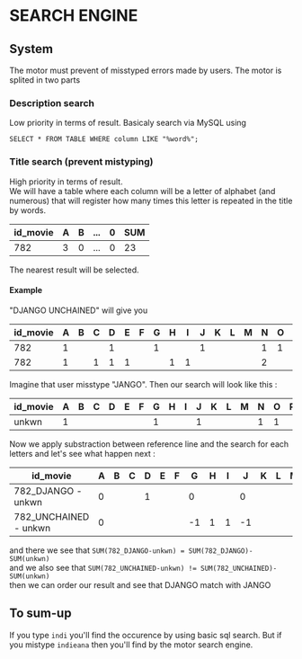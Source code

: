 # SEARCH ENGINE
## System
The motor must prevent of misstyped errors made by users.
The motor is splited in two parts

### Description search
Low priority in terms of result. Basicaly search via MySQL using
```MySQL
SELECT * FROM TABLE WHERE column LIKE "%word%";
```
### Title search (prevent mistyping)
High priority in terms of result. <br>
We will have a table where each column will be a letter of alphabet (and numerous) that will register how many times this letter is repeated in the title by words.

|id_movie  |  A | B | ... | 0 |SUM|
|----|----|---|---|---|---|
|782  |  3 | 0 |...| 0 |23|

The nearest result will be selected.

#### Example

"DJANGO UNCHAINED" will give you

|id_movie  |  A | B | C | D | E | F | G | H | I | J | K | L | M | N | O | P | Q | R | S | T | U | V | W | X | Y | Z |SUM|
|---|---|---|---|---|---|---|---|---|---|---|---|---|---|---|---|---|---|---|---|---|---|---|---|---|---|---|---|
|782 |  1 |   |   | 1 |   |   | 1 |   |   | 1  |   |   |   | 1 | 1 |   |   |   |   |   |   |   |   |   |   |   | 6 |
|782 |  1 |   | 1 | 1 | 1 |   |   | 1 | 1 |   |   |   |   | 2 |   |   |   |   |   |   | 1 |   |   |   |   |   | 9 |

Imagine that user misstype "JANGO". Then our search will look like this :

|id_movie  |  A | B | C | D | E | F | G | H | I | J | K | L | M | N | O | P | Q | R | S | T | U | V | W | X | Y | Z |SUM|
|---|---|---|---|---|---|---|---|---|---|---|---|---|---|---|---|---|---|---|---|---|---|---|---|---|---|---|---|
|unkwn |  1 |   |   |  |   |   | 1 |   |   | 1  |   |   |   | 1 | 1 |   |   |   |   |   |   |   |   |   |   |   | 5 |

Now we apply substraction between reference line and the search for each letters and let's see what happen next :

|id_movie  |  A | B | C | D | E | F | G | H | I | J | K | L | M | N | O | P | Q | R | S | T | U | V | W | X | Y | Z |SUM|ZEROS|
|---|---|---|---|---|---|---|---|---|---|---|---|---|---|---|---|---|---|---|---|---|---|---|---|---|---|---|---|---|
|782_DJANGO - unkwn |  0 |   |   | 1 |   |   | 0 |   |   | 0  |   |   |   | 0 | 0 |   |   |   |   |   |   |   |   |   |   |   | 1 |1|
|782_UNCHAINED - unkwn |  0 |   |   |   |   |   | -1| 1 |  1| -1 |   |   |   | 1 | -1|   |   |   |   |   | 1 |   |   |   |   |   | 4 |19|

and there we see that `SUM(782_DJANGO-unkwn) = SUM(782_DJANGO)-SUM(unkwn)` <br>
and we also see that `SUM(782_UNCHAINED-unkwn) != SUM(782_UNCHAINED)-SUM(unkwn)` <br>
then we can order our result and see that DJANGO match with JANGO

## To sum-up

If you type `indi` you'll find the occurence by using basic sql search. But if you mistype `indieana` then you'll find by the motor search engine.
